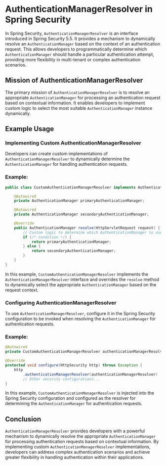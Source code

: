 # AuthenticationManagerResolver in Spring Security

In Spring Security, `AuthenticationManagerResolver` is an interface introduced in Spring Security 5.5. It provides a mechanism to dynamically resolve an `AuthenticationManager` based on the context of an authentication request. This allows developers to programmatically determine which `AuthenticationManager` should handle a particular authentication attempt, providing more flexibility in multi-tenant or complex authentication scenarios.

## Mission of AuthenticationManagerResolver

The primary mission of `AuthenticationManagerResolver` is to resolve an appropriate `AuthenticationManager` for processing an authentication request based on contextual information. It enables developers to implement custom logic to select the most suitable `AuthenticationManager` instance dynamically.

## Example Usage

### Implementing Custom AuthenticationManagerResolver

Developers can create custom implementations of `AuthenticationManagerResolver` to dynamically determine the `AuthenticationManager` for handling authentication requests.

### Example:

```java
public class CustomAuthenticationManagerResolver implements AuthenticationManagerResolver<HttpServletRequest> {

    @Autowired
    private AuthenticationManager primaryAuthenticationManager;

    @Autowired
    private AuthenticationManager secondaryAuthenticationManager;

    @Override
    public AuthenticationManager resolve(HttpServletRequest request) {
        // Custom logic to determine which AuthenticationManager to use based on request context
        if (/* condition */) {
            return primaryAuthenticationManager;
        } else {
            return secondaryAuthenticationManager;
        }
    }
}
```

In this example, `CustomAuthenticationManagerResolver` implements the `AuthenticationManagerResolver` interface and overrides the `resolve` method to dynamically select the appropriate `AuthenticationManager` based on the request context.

### Configuring AuthenticationManagerResolver

To use `AuthenticationManagerResolver`, configure it in the Spring Security configuration to be invoked when resolving the `AuthenticationManager` for authentication requests.

### Example:

```java
@Autowired
private CustomAuthenticationManagerResolver authenticationManagerResolver;

@Override
protected void configure(HttpSecurity http) throws Exception {
    http
        .authenticationManagerResolver(authenticationManagerResolver)
        // Other security configurations...
}
```

In this example, `CustomAuthenticationManagerResolver` is injected into the Spring Security configuration and configured as the resolver for determining the `AuthenticationManager` for authentication requests.

## Conclusion

`AuthenticationManagerResolver` provides developers with a powerful mechanism to dynamically resolve the appropriate `AuthenticationManager` for processing authentication requests based on contextual information. By implementing custom `AuthenticationManagerResolver` implementations, developers can address complex authentication scenarios and achieve greater flexibility in handling authentication within their applications.
